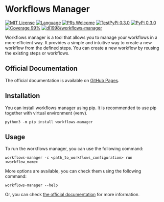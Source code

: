 # Workflows Manager

<!-- [START BADGES] -->
<!-- Please keep comment here to allow auto update -->
[![MIT License](https://img.shields.io/badge/License-MIT-yellow.svg?style=for-the-badge)](https://github.com/dl1998/workflows-manager/blob/main/LICENSE.md)
[![Language](https://img.shields.io/badge/Language-Python-blue?style=for-the-badge&logo=python)](https://www.python.org/)
[![PRs Welcome](https://img.shields.io/badge/PRs-Welcome-brightgreen.svg?style=for-the-badge)](https://github.com/dl1998/workflows-manager/pulls)
[![TestPyPi 0.3.0](https://img.shields.io/badge/TestPyPi-0.3.0-brightgreen.svg?style=for-the-badge)](https://test.pypi.org/project/workflows-manager/)
[![PyPi 0.3.0](https://img.shields.io/badge/PyPi-0.3.0-brightgreen.svg?style=for-the-badge)](https://pypi.org/project/workflows-manager/)
[![Coverage 99%](https://img.shields.io/badge/Coverage-99%25-green.svg?style=for-the-badge)](https://codecov.io/gh/dl1998/workflows-manager)
[![dl1998/workflows-manager](https://img.shields.io/badge/Docker-dl1998%2Fworkflows-manager?style=for-the-badge&logo=docker&color=%232496ED)](https://hub.docker.com/repository/docker/dl1998/workflows-manager)
<!-- [END BADGES] -->

Workflows manager is a tool that allows you to manage your workflows in a more efficient way. It provides a simple and
intuitive way to create a new workflow from the defined steps. You can create a new workflow by reusing the existing
steps or workflows.

## Official Documentation

The official documentation is available on [GitHub Pages](https://dl1998.github.io/workflows-manager/).

## Installation

You can install workflows manager using pip. It is recommended to use pip together with virtual environment (venv).

```shell
python3 -m pip install workflows-manager
```

## Usage

To run the workflows manager, you can use the following command:

```shell
workflows-manager -c <path_to_workflows_configuration> run <workflow_name>
```

More options are available, you can check them using the following command:

```shell
workflows-manager --help
```

Or, you can check [the official documentation](https://dl1998.github.io/workflows-manager/latest/setup/cli/) for more
information.

